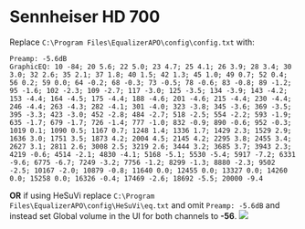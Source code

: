 # Sennheiser HD 700
Replace `C:\Program Files\EqualizerAPO\config\config.txt` with:
```
Preamp: -5.6dB
GraphicEQ: 10 -84; 20 5.6; 22 5.0; 23 4.7; 25 4.1; 26 3.9; 28 3.4; 30 3.0; 32 2.6; 35 2.1; 37 1.8; 40 1.5; 42 1.3; 45 1.0; 49 0.7; 52 0.4; 56 0.2; 59 0.0; 64 -0.2; 68 -0.3; 73 -0.5; 78 -0.6; 83 -0.8; 89 -1.2; 95 -1.6; 102 -2.3; 109 -2.7; 117 -3.0; 125 -3.5; 134 -3.9; 143 -4.2; 153 -4.4; 164 -4.5; 175 -4.4; 188 -4.6; 201 -4.6; 215 -4.4; 230 -4.4; 246 -4.4; 263 -4.3; 282 -4.1; 301 -4.0; 323 -3.8; 345 -3.6; 369 -3.5; 395 -3.3; 423 -3.0; 452 -2.8; 484 -2.7; 518 -2.5; 554 -2.2; 593 -1.9; 635 -1.7; 679 -1.7; 726 -1.4; 777 -1.0; 832 -0.9; 890 -0.6; 952 -0.3; 1019 0.1; 1090 0.5; 1167 0.7; 1248 1.4; 1336 1.7; 1429 2.3; 1529 2.9; 1636 3.0; 1751 3.5; 1873 4.2; 2004 4.5; 2145 4.2; 2295 3.8; 2455 3.4; 2627 3.1; 2811 2.6; 3008 2.5; 3219 2.6; 3444 3.2; 3685 3.7; 3943 2.3; 4219 -0.6; 4514 -2.1; 4830 -4.1; 5168 -5.1; 5530 -5.4; 5917 -7.2; 6331 -9.6; 6775 -6.7; 7249 -3.2; 7756 -1.2; 8299 -1.3; 8880 -2.3; 9502 -2.5; 10167 -2.0; 10879 -0.8; 11640 0.0; 12455 0.0; 13327 0.0; 14260 0.0; 15258 0.0; 16326 -0.4; 17469 -2.6; 18692 -5.5; 20000 -9.4
```
**OR** if using HeSuVi replace `C:\Program Files\EqualizerAPO\config\HeSuVi\eq.txt` and omit `Preamp: -5.6dB` and instead set Global volume in the UI for both channels to **-56**.
![](https://raw.githubusercontent.com/jaakkopasanen/AutoEq/master/results/SBAF-Serious/innerfidelity/onear/Sennheiser%20HD%20700/Sennheiser%20HD%20700.png)